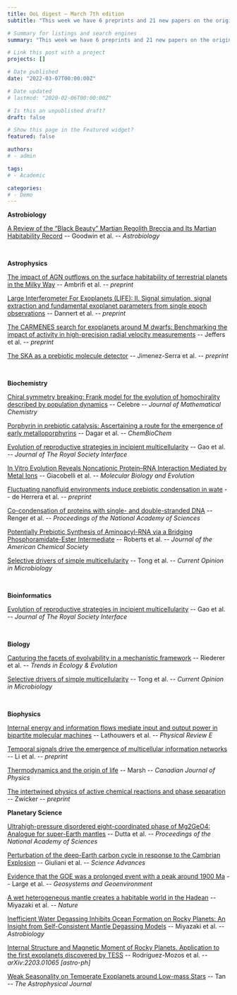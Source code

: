 ```yaml
---
title: OoL digest — March 7th edition
subtitle: "This week we have 6 preprints and 21 new papers on the origin of life. Enjoy!"

# Summary for listings and search engines
summary: "This week we have 6 preprints and 21 new papers on the origin of life. Enjoy!"

# Link this post with a project
projects: []

# Date published
date: "2022-03-07T00:00:00Z"

# Date updated
# lastmod: "2020-02-06T00:00:00Z"

# Is this an unpublished draft?
draft: false

# Show this page in the Featured widget?
featured: false

authors:
# - admin

tags:
# - Academic

categories:
# - Demo
---
```


**Astrobiology**

[A Review of the “Black Beauty” Martian Regolith Breccia and Its Martian Habitability Record](https://doi.org/10.1089/ast.2021.0069) -- Goodwin et al. -- *Astrobiology*

<br>

**Astrophysics**

[The impact of AGN outflows on the surface habitability of terrestrial planets in the Milky Way](http://arxiv.org/abs/2203.00929) -- Ambrifi et al. -- *preprint*

[Large Interferometer For Exoplanets (LIFE): II. Signal simulation, signal extraction and fundamental exoplanet parameters from single epoch observations](https://arxiv.org/abs/2203.00471v1) -- Dannert et al. -- *preprint*

[The CARMENES search for exoplanets around M dwarfs: Benchmarking the impact of activity in high-precision radial velocity measurements](https://arxiv.org/abs/2203.00415v1) -- Jeffers et al. -- *preprint*

[The SKA as a prebiotic molecule detector](http://arxiv.org/abs/2203.00534) -- Jimenez-Serra et al. -- *preprint*

<br>

**Biochemistry**

[Chiral symmetry breaking: Frank model for the evolution of homochirality described by population dynamics](https://doi.org/10.1007/s10910-022-01329-8) -- Celebre -- *Journal of Mathematical Chemistry*

[Porphyrin in prebiotic catalysis: Ascertaining a route for the emergence of early metalloporphyrins](https://doi.org/10.1002/cbic.202200013) -- Dagar et al. -- *ChemBioChem*

[Evolution of reproductive strategies in incipient multicellularity](https://doi.org/10.1098/rsif.2021.0716) -- Gao et al. -- *Journal of The Royal Society Interface*

[In Vitro Evolution Reveals Noncationic Protein–RNA Interaction Mediated by Metal Ions](https://doi.org/10.1093/molbev/msac032) -- Giacobelli et al. -- *Molecular Biology and Evolution*

[Fluctuating nanofluid environments induce prebiotic condensation in wate](https://doi.org/10.21203/rs.3.rs-1301270/v2) -- de Herrera et al. -- *preprint*

[Co-condensation of proteins with single- and double-stranded DNA](https://doi.org/10.1073/pnas.2107871119) -- Renger et al. -- *Proceedings of the National Academy of Sciences*

[Potentially Prebiotic Synthesis of Aminoacyl-RNA via a Bridging Phosphoramidate-Ester Intermediate](https://doi.org/10.1021/jacs.2c00772) -- Roberts et al. -- *Journal of the American Chemical Society*

[Selective drivers of simple multicellularity](https://doi.org/10.1016/j.mib.2022.102141) -- Tong et al. -- *Current Opinion in Microbiology*

<br>

**Bioinformatics**

[Evolution of reproductive strategies in incipient multicellularity](https://doi.org/10.1098/rsif.2021.0716) -- Gao et al. -- *Journal of The Royal Society Interface*

<br>

**Biology**

[Capturing the facets of evolvability in a mechanistic framework](https://doi.org/10.1016/j.tree.2022.01.004) -- Riederer et al. -- *Trends in Ecology & Evolution*

[Selective drivers of simple multicellularity](https://doi.org/10.1016/j.mib.2022.102141) -- Tong et al. -- *Current Opinion in Microbiology*

<br>

**Biophysics**

[Internal energy and information flows mediate input and output power in bipartite molecular machines](https://doi.org/10.1103/PhysRevE.105.024136) -- Lathouwers et al. -- *Physical Review E*

[Temporal signals drive the emergence of multicellular information networks](http://arxiv.org/abs/2202.13462) -- Li et al. -- *preprint*

[Thermodynamics and the origin of life](https://doi.org/10.1139/cjp-2020-0013) -- Marsh -- *Canadian Journal of Physics*

[The intertwined physics of active chemical reactions and phase separation](http://arxiv.org/abs/2202.13646) -- Zwicker -- *preprint*

<bh>

**Planetary Science**

[Ultrahigh-pressure disordered eight-coordinated phase of Mg2GeO4: Analogue for super-Earth mantles](https://doi.org/10.1073/pnas.2114424119) -- Dutta et al. -- *Proceedings of the National Academy of Sciences*

[Perturbation of the deep-Earth carbon cycle in response to the Cambrian Explosion](https://doi.org/10.1126/sciadv.abj1325) -- Giuliani et al. -- *Science Advances*

[Evidence that the GOE was a prolonged event with a peak around 1900 Ma](https://doi.org/10.1016/j.geogeo.2022.100036) -- Large et al. -- *Geosystems and Geoenvironment*

[A wet heterogeneous mantle creates a habitable world in the Hadean](https://doi.org/10.1038/s41586-021-04371-9) -- Miyazaki et al. -- *Nature*

[Inefficient Water Degassing Inhibits Ocean Formation on Rocky Planets: An Insight from Self-Consistent Mantle Degassing Models](https://doi.org/10.1089/ast.2021.0126) -- Miyazaki et al. -- *Astrobiology*

[Internal Structure and Magnetic Moment of Rocky Planets. Application to the first exoplanets discovered by TESS](http://arxiv.org/abs/2203.01065) -- Rodríguez-Mozos et al. -- *arXiv:2203.01065 [astro-ph]*

[Weak Seasonality on Temperate Exoplanets around Low-mass Stars](https://doi.org/10.3847/1538-4357/ac4d8a) -- Tan -- *The Astrophysical Journal*

<br>
